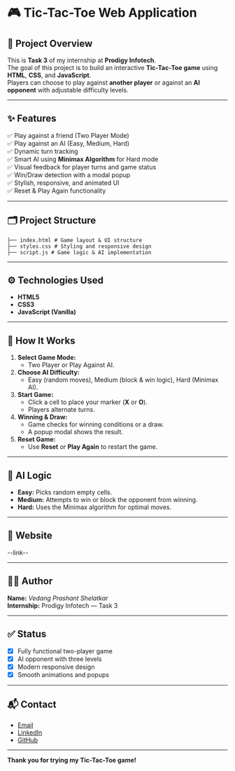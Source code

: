 # 🎮 Tic-Tac-Toe Web Application

## 📌 Project Overview

This is **Task 3** of my internship at **Prodigy Infotech**.  
The goal of this project is to build an interactive **Tic-Tac-Toe game** using **HTML**, **CSS**, and **JavaScript**.  
Players can choose to play against **another player** or against an **AI opponent** with adjustable difficulty levels.

---

## ✨ Features

✅ Play against a friend (Two Player Mode)  
✅ Play against an AI (Easy, Medium, Hard)  
✅ Dynamic turn tracking  
✅ Smart AI using **Minimax Algorithm** for Hard mode  
✅ Visual feedback for player turns and game status  
✅ Win/Draw detection with a modal popup  
✅ Stylish, responsive, and animated UI  
✅ Reset & Play Again functionality

---

## 🗂️ Project Structure
```
├── index.html # Game layout & UI structure
├── styles.css # Styling and responsive design
├── script.js # Game logic & AI implementation
```
---

## ⚙️ Technologies Used

- **HTML5**
- **CSS3**
- **JavaScript (Vanilla)**

---

## 📖 How It Works

1. **Select Game Mode:**  
   - Two Player or Play Against AI.
2. **Choose AI Difficulty:**  
   - Easy (random moves), Medium (block & win logic), Hard (Minimax AI).
3. **Start Game:**  
   - Click a cell to place your marker (**X** or **O**).
   - Players alternate turns.
4. **Winning & Draw:**  
   - Game checks for winning conditions or a draw.
   - A popup modal shows the result.
5. **Reset Game:**  
   - Use **Reset** or **Play Again** to restart the game.

---

## 🧠 AI Logic

- **Easy:** Picks random empty cells.
- **Medium:** Attempts to win or block the opponent from winning.
- **Hard:** Uses the Minimax algorithm for optimal moves.

---

## 🚀 Website
--link--

---

## 🧑‍💻 Author

**Name:** *Vedang Prashant Shelatkar*  
**Internship:** Prodigy Infotech — Task 3

---

## ✅ Status

- [x] Fully functional two-player game
- [x] AI opponent with three levels
- [x] Modern responsive design
- [x] Smooth animations and popups

---

## 📬 Contact

- [Email](mailto:shelatkarvedang2@gmail.com)  
- [LinkedIn](https://linkedin.com/in/vedang-shelatkar-b3839a26a)
- [GitHub](https://github.com/CodeWithVedang)

---

**Thank you for trying my Tic-Tac-Toe game!**
